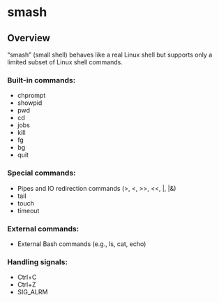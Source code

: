 # smash
## Overview

“smash” (small shell) behaves like a real Linux shell but supports only a limited subset of Linux shell commands.

### Built-in commands:
- chprompt
- showpid
- pwd
- cd
- jobs
- kill
- fg
- bg
- quit

### Special commands:
- Pipes and IO redirection commands (>, <, >>, <<, |, |&)
- tail
- touch
- timeout

### External commands:
- External Bash commands (e.g., ls, cat, echo)

### Handling signals:
- Ctrl+C
- Ctrl+Z
- SIG_ALRM
